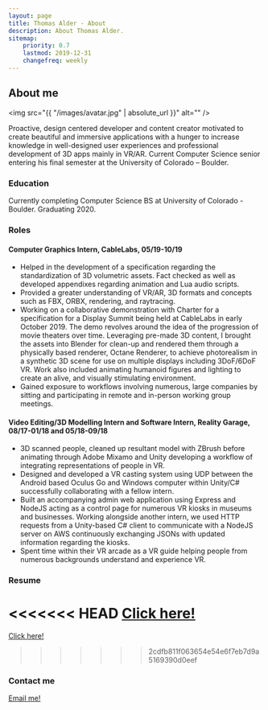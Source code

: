 ```yaml
---
layout: page
title: Thomas Alder - About
description: About Thomas Alder.
sitemap:
    priority: 0.7
    lastmod: 2019-12-31
    changefreq: weekly
---
```

## About me

<span class="image left"><img src="{{ "/images/avatar.jpg" | absolute_url }}" alt="" /></span>

Proactive, design centered developer and content creator motivated to create beautiful and immersive applications with a hunger to increase knowledge in well-designed user experiences and professional development of 3D apps mainly in VR/AR. Current Computer Science senior entering his final semester at the University of Colorado – Boulder.

### Education

Currently completing Computer Science BS at University of Colorado - Boulder. Graduating 2020.

### Roles

#### Computer Graphics Intern, CableLabs, 05/19-10/19

* Helped in the development of a specification regarding the standardization of 3D volumetric assets. Fact checked as well as developed appendixes regarding animation and Lua audio scripts.
* Provided a greater understanding of VR/AR, 3D formats and concepts such as FBX, ORBX, rendering, and raytracing.
* Working on a collaborative demonstration with Charter for a specification for a Display Summit being held at CableLabs in early October 2019. The demo revolves around the idea of the progression of movie theaters over time. Leveraging pre-made 3D content, I brought the assets into Blender for clean-up and rendered them through a physically based renderer, Octane Renderer, to achieve photorealism in a synthetic 3D scene for use on multiple displays including 3DoF/6DoF VR. Work also included animating humanoid figures and lighting to create an alive, and visually stimulating environment.
* Gained exposure to workflows involving numerous, large companies by sitting and participating in remote and in-person working group meetings.

#### Video Editing/3D Modelling Intern and Software Intern, Reality Garage, 08/17-01/18 and 05/18-09/18

* 3D scanned people, cleaned up resultant model with ZBrush before animating through Adobe Mixamo and Unity developing a workflow of integrating representations of people in VR.
* Designed and developed a VR casting system using UDP between the Android based Oculus Go and Windows computer within Unity/C# successfully collaborating with a fellow intern.
* Built an accompanying admin web application using Express and NodeJS acting as a control page for numerous VR kiosks in museums and businesses. Working alongside another intern, we used HTTP requests from a Unity-based C# client to communicate with a NodeJS server on AWS continuously exchanging JSONs with updated information regarding the kiosks.
* Spent time within their VR arcade as a VR guide helping people from numerous backgrounds understand and experience VR.

### Resume
<<<<<<< HEAD
<a href="../../assets/files/ThomasAlderResume.pdf" class="button" target="_blank">Click here!</a>
=======
<a href="../../assets/files/ThomasAlderResume01-17-19.pdf" class="button">Click here!</a>
>>>>>>> 2cdfb811f063654e54e6f7eb7d9a5169390d0eef

### Contact me
<a href="mailto:thomas.alder999@gmail.com" class="button">Email me!</a>
